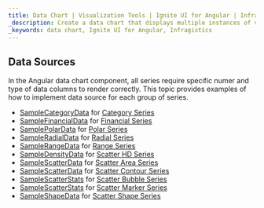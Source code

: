 ```yaml
---
title: Data Chart | Visualization Tools | Ignite UI for Angular | Infragistics | Data Source
_description: Create a data chart that displays multiple instances of visual elements in the same plot area in order to create composite chart views.
_keywords: data chart, Ignite UI for Angular, Infragistics
---
```


## Data Sources

In the Angular data chart component, all series require specific numer and type of data columns to render correctly. This topic provides examples of how to implement data source for each group of series.

-   [SampleCategoryData](datachart_data_sources_category.md) for [Category Series](datachart_series_types_category.md)
-   [SampleFinancialData](datachart_data_sources_financial.md) for [Financial Series](datachart_series_types_financial.md)
-   [SamplePolarData](datachart_data_sources_polar.md) for [Polar Series](datachart_series_types_polar.md)
-   [SampleRadialData](datachart_data_sources_radial.md) for [Radial Series](datachart_series_types_radial.md)
-   [SampleRangeData](datachart_data_sources_range.md) for [Range Series](datachart_series_types_range.md)
-   [SampleDensityData](datachart_data_sources_density.md) for [Scatter HD Series](datachart_series_types_scatter_hd.md)
-   [SampleScatterData](datachart_data_sources_scatter.md) for [Scatter Area Series](datachart_series_types_scatter_contour.md)
-   [SampleScatterData](datachart_data_sources_scatter.md) for [Scatter Contour Series](datachart_series_types_scatter_contour.md)
-   [SampleScatterStats](datachart_data_sources_stats.md) for [Scatter Bubble Series](datachart_series_types_scatter_bubble.md)
-   [SampleScatterStats](datachart_data_sources_stats.md) for [Scatter Marker Series](datachart_series_types_scatter_marker.md)
-   [SampleShapeData](datachart_data_sources_shape.md) for [Scatter Shape Series](datachart_series_types_shape.md)
